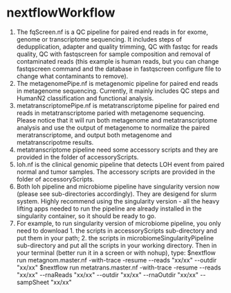 # nextflowWorkflow
1. The fqScreen.nf is a QC pipeline for paired end reads in for exome, genome or transcriptome sequencing. It includes steps of dedupplication,  adapter and quality trimming, QC with fastqc for reads quality, QC with fastqscreen for sample composition and removal of contaminated reads (this example is human reads, but you can change fastqscreen command and the database in fastqscreen configure file to change what contaminants to remove). 
2. The metagenomePipe.nf is metagenomic pipeline for paired end reads in metagenome sequencing. Currently, it mainly includes QC steps and HumanN2 classification and functional analysis.
3. metatranscriptomePipe.nf is metatranscriptome pipeline for paired end reads in metatranscriptome paried with metagenome sequencing. Please notice that it will run both metagenome and metatranscriptome analysis and use the output of metagenome to normalize the paired meratranscriptome, and output both metagenome and metatranscripotme results.   
4. metatranscriptome pipeline need some accessory scripts and they are provided in the folder of accessoryScripts. 
5. loh.nf is the clinical genomic pipeline that detects LOH event from paired normal and tumor samples. The accessory scripts are provided in the folder of accessoryScripts. 
6. Both loh pipeline and microbiome pipeline have singularity version now (please see sub-directories accordingly). They are desigend for slurm system. Highly recommend using the singularity version - all the heavy lifting apps needed to run the pipeline are already installed in the singularity container, so it should be ready to go. 
7. For example, to run singularity version of microbiome pipeline, you only need to download 1. the scripts in accessoryScripts sub-directory and put them in your path; 2. the scripts in  microbiomeSingularityPipeline sub-directory and put all the scripts in your working directory. Then in your terminal (better run it in a screen or with nohup), type: $nextflow run metagnom.master.nf -with-trace -resume --reads "xx/xx" --outdir "xx/xx" 
$nextflow run metatrans.master.nf -with-trace -resume --reads "xx/xx" --rnaReads "xx/xx" --outdir "xx/xx" --rnaOutdir "xx/xx" --sampSheet "xx/xx"

